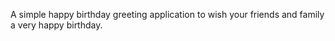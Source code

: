 A simple happy birthday greeting application to wish your friends and family a very happy birthday.
